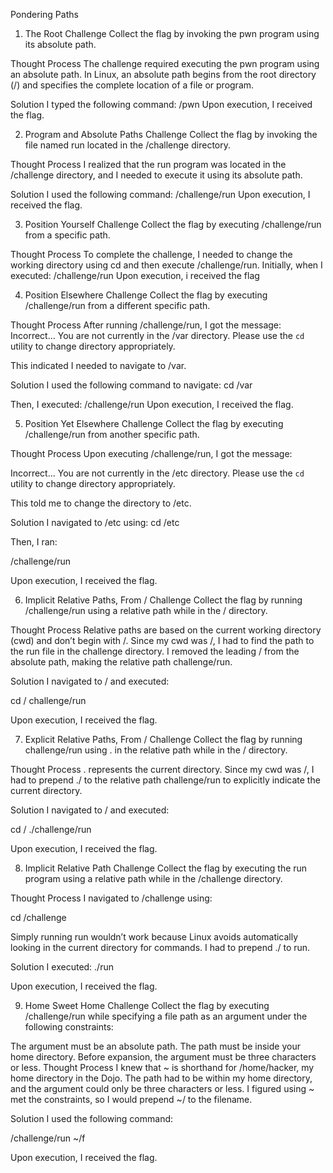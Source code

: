 Pondering Paths
1. The Root
Challenge
Collect the flag by invoking the pwn program using its absolute path.

Thought Process
The challenge required executing the pwn program using an absolute path. In Linux, an absolute path begins from the root directory (/) and specifies the complete location of a file or program.

Solution
I typed the following command:
/pwn
Upon execution, I received the flag.

2. Program and Absolute Paths
Challenge
Collect the flag by invoking the file named run located in the /challenge directory.

Thought Process
I realized that the run program was located in the /challenge directory, and I needed to execute it using its absolute path.

Solution
I used the following command:
/challenge/run
Upon execution, I received the flag.


3. Position Yourself
Challenge
Collect the flag by executing /challenge/run from a specific path.

Thought Process
To complete the challenge, I needed to change the working directory using cd and then execute /challenge/run. Initially, when I executed:
/challenge/run
Upon execution, i received the flag


4. Position Elsewhere
Challenge
Collect the flag by executing /challenge/run from a different specific path.

Thought Process
After running /challenge/run, I got the message:
Incorrect...
You are not currently in the /var directory.
Please use the `cd` utility to change directory appropriately.

This indicated I needed to navigate to /var.

Solution
I used the following command to navigate:
cd /var

Then, I executed:
/challenge/run
Upon execution, I received the flag.

5. Position Yet Elsewhere
Challenge
Collect the flag by executing /challenge/run from another specific path.

Thought Process
Upon executing /challenge/run, I got the message:

Incorrect...
You are not currently in the /etc directory.
Please use the `cd` utility to change directory appropriately.

This told me to change the directory to /etc.


Solution
I navigated to /etc using:
cd /etc

Then, I ran:

/challenge/run

Upon execution, I received the flag.

6. Implicit Relative Paths, From /
Challenge
Collect the flag by running /challenge/run using a relative path while in the / directory.

Thought Process
Relative paths are based on the current working directory (cwd) and don’t begin with /. Since my cwd was /, I had to find the path to the run file in the challenge directory. I removed the leading / from the absolute path, making the relative path challenge/run.

Solution
I navigated to / and executed:

cd /
challenge/run

Upon execution, I received the flag.

7. Explicit Relative Paths, From /
Challenge
Collect the flag by running challenge/run using . in the relative path while in the / directory.

Thought Process
. represents the current directory. Since my cwd was /, I had to prepend ./ to the relative path challenge/run to explicitly indicate the current directory.

Solution
I navigated to / and executed:

cd /
./challenge/run

Upon execution, I received the flag.


8. Implicit Relative Path
Challenge
Collect the flag by executing the run program using a relative path while in the /challenge directory.

Thought Process
I navigated to /challenge using:

cd /challenge

Simply running run wouldn’t work because Linux avoids automatically looking in the current directory for commands. I had to prepend ./ to run.

Solution
I executed:
./run

Upon execution, I received the flag.


9. Home Sweet Home
Challenge
Collect the flag by executing /challenge/run while specifying a file path as an argument under the following constraints:

The argument must be an absolute path.
The path must be inside your home directory.
Before expansion, the argument must be three characters or less.
Thought Process
I knew that ~ is shorthand for /home/hacker, my home directory in the Dojo. The path had to be within my home directory, and the argument could only be three characters or less. I figured using ~ met the constraints, so I would prepend ~/ to the filename.

Solution
I used the following command:

/challenge/run ~/f

Upon execution, I received the flag.



